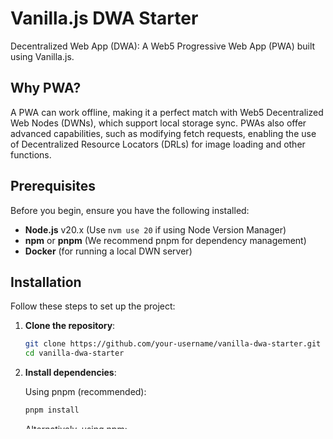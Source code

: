 
# Vanilla.js DWA Starter

Decentralized Web App (DWA): A Web5 Progressive Web App (PWA) built using Vanilla.js.

## Why PWA?

A PWA can work offline, making it a perfect match with Web5 Decentralized Web Nodes (DWNs), which support local storage sync. PWAs also offer advanced capabilities, such as modifying fetch requests, enabling the use of Decentralized Resource Locators (DRLs) for image loading and other functions.

## Prerequisites

Before you begin, ensure you have the following installed:

- **Node.js** v20.x (Use `nvm use 20` if using Node Version Manager)
- **npm** or **pnpm** (We recommend pnpm for dependency management)
- **Docker** (for running a local DWN server)

## Installation

Follow these steps to set up the project:

1. **Clone the repository**:

   ```bash
   git clone https://github.com/your-username/vanilla-dwa-starter.git
   cd vanilla-dwa-starter
   ```

2. **Install dependencies**:

   Using pnpm (recommended):

   ```bash
   pnpm install
   ```

   Alternatively, using npm:

   ```bash
   npm install
   ```

## Running the Project

### Development Mode

To run the project locally in development mode:

1. **Start the local DWN server** :

   ```bash
   pnpm install
   ```

2. **Start the development server**:

   Using pnpm:

   ```bash
   pnpm dev
   ```

   Alternatively, using npm:

   ```bash
   npm run dev
   ```

This will start a local development server, typically at `http://localhost:3000`.

### Building for Production

To build the app for production:

1. Run the build command:

   Using pnpm:

   ```bash
   pnpm build
   ```

   Alternatively, using npm:

   ```bash
   npm run build
   ```

2. Deploy the `dist` folder to your web server. The output is a static site with all the production settings optimized for a Decentralized Web App.

### Running Tests

This project uses Playwright for end-to-end (E2E) testing and Vitest for unit testing.

- **Unit Tests** are handled by Vitest and can be found within the `src` folder, typically named with a `.test.js` suffix.
- **End-to-End (E2E) Tests** are managed by Playwright and are located in a dedicated `e2e/` folder.

#### Running All Tests

To run both unit and E2E tests, execute:

```bash
pnpm test
```

Or, if using npm:

```bash
npm run test
```

#### Running Unit Tests Only

To run only the unit tests:

```bash
pnpm test:unit
```

Or, if using npm:

```bash
npm run test:unit
```

#### Running E2E Tests Only

To run only the end-to-end tests:

```bash
pnpm test:e2e
```

Or, if using npm:

```bash
npm run test:e2e
```

## Project Structure

Here’s a brief overview of the project's file structure:

- `src/`: Contains all the source code.
  - `index.html`: The main HTML file.
  - `main.js`: The main entry point for the application.
  - `assets/`: Static assets like images, styles, etc.
  - `components/`: Any reusable UI components (if applicable).
  - `web5/`: Web5-specific functionalities like DWN interactions and DRL handling.
- `dist/`: The production build of the application.
- `docker-compose.yml`: The Docker configuration for setting up the local DWN server.
- `package.json`: Contains project metadata, scripts, and dependencies.

## Contributing

We welcome contributions from the community! Follow these steps to contribute:

1. **Fork the repository**.
2. **Create a new branch** for your feature or bug fix:

   ```bash
   git checkout -b feature-name
   ```

3. **Commit your changes**:

   ```bash
   git commit -m "Add feature description"
   ```

4. **Push to your fork**:

   ```bash
   git push origin feature-name
   ```

5. **Submit a pull request** with a clear description of your changes.

For detailed guidelines, please refer to the `CONTRIBUTING.md` file.

## Troubleshooting

Here are some common issues and how to resolve them:

- **Node.js version mismatch**: Ensure you are using Node.js v20.x. You can switch to the correct version using `nvm` (`nvm use 20`).
- **Dependencies not installing**: Ensure you are using the correct package manager (preferably pnpm). Try deleting `node_modules` and reinstalling dependencies:

  ```bash
  rm -rf node_modules
  pnpm install
  ```

## Documentation

- [Vanilla.js Documentation](https://vanilla-js.com/)
- [Web5 JS SDK Documentation](https://developer.tbd.website/docs/web5)

